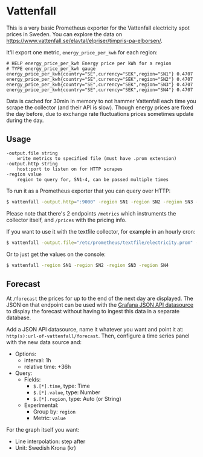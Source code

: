 # Vattenfall

This is a very basic Prometheus exporter for the Vattenfall electricity spot
prices in Sweden. You can explore the data on https://www.vattenfall.se/elavtal/elpriser/timpris-pa-elborsen/.

It'll export one metric, `energy_price_per_kwh` for each region:

```
# HELP energy_price_per_kwh Energy price per kWh for a region
# TYPE energy_price_per_kwh gauge
energy_price_per_kwh{country="SE",currency="SEK",region="SN1"} 0.4707
energy_price_per_kwh{country="SE",currency="SEK",region="SN2"} 0.4707
energy_price_per_kwh{country="SE",currency="SEK",region="SN3"} 0.4707
energy_price_per_kwh{country="SE",currency="SEK",region="SN4"} 0.4707
```

Data is cached for 30min in memory to not hammer Vattenfall each time you
scrape the collector (and their API is slow). Though energy prices are
fixed the day before, due to exchange rate fluctuations prices sometimes
update during the day.

## Usage

```
-output.file string
    write metrics to specified file (must have .prom extension)
-output.http string
    host:port to listen on for HTTP scrapes
-region value
    region to query for, SN1-4, can be passed multiple times
```

To run it as a Prometheus exporter that you can query over HTTP:

```sh
$ vattenfall -output.http=":9000" -region SN1 -region SN2 -region SN3 -region SN4
```

Please note that there's 2 endpoints `/metrics` which instruments the
collector itself, and `/prices` with the pricing info.

If you want to use it with the textfile collector, for example in an hourly cron:

```sh
$ vattenfall -output.file="/etc/prometheus/textfile/electricity.prom" -region SN1 -region SN2 -region SN3 -region SN4
```

Or to just get the values on the console:

```sh
$ vattenfall -region SN1 -region SN2 -region SN3 -region SN4
```

## Forecast

At `/forecast` the prices for up to the end of the next day are displayed. The
JSON on that endpoint can be used with the [Grafana JSON API datasource](https://grafana.com/grafana/plugins/marcusolsson-json-datasource/)
to display the forecast without having to ingest this data in a separate
database.

Add a JSON API datasource, name it whatever you want and point it at:
`http(s):url-of-vattenfall/forecast`. Then, configure a time series panel with
the new data source and:

* Options:
  * interval: 1h
  * relative time: +36h
* Query:
  * Fields:
    * `$.[*].time`, type: Time
    * `$.[*].value`, type: Number
    * `$.[*].region`, type: Auto (or String)
  * Experimental:
    * Group by: `region`
    * Metric: `value`

For the graph itself you want:
* Line interpolation: step after
* Unit: Swedish Krona (kr)

